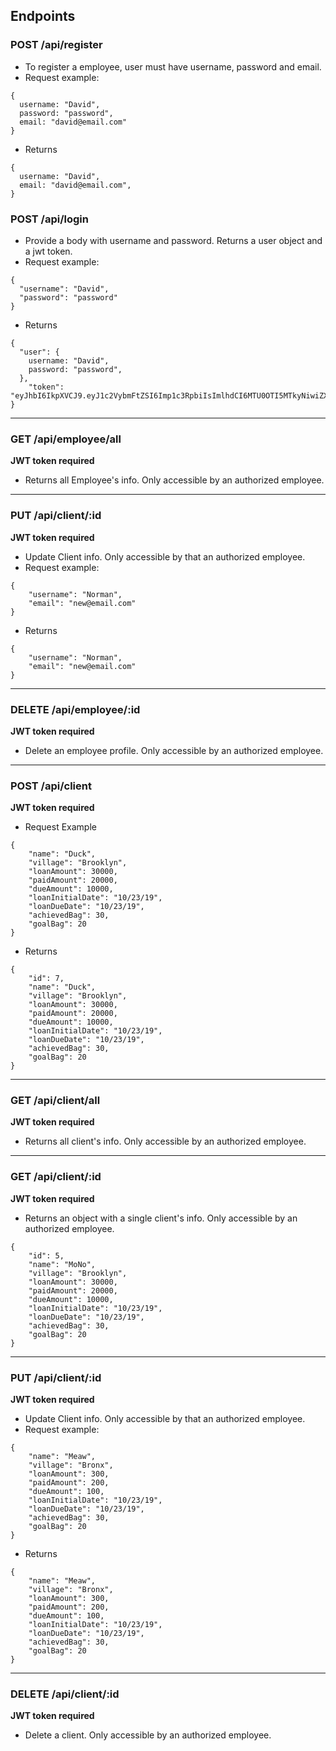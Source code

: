 ## Endpoints

### POST /api/register
* To register a employee, user must have username, password and email.
* Request example: 
```
{
  username: "David",
  password: "password",
  email: "david@email.com"
}
```
* Returns
```
{
  username: "David",
  email: "david@email.com",
}
```

### POST /api/login
* Provide a body with username and password. Returns a user object and a jwt token.
* Request example:
```
{
  "username": "David",
  "password": "password"
}
```
* Returns 
```
{
  "user": {
    username: "David",
    password: "password",
  },
    "token": "eyJhbI6IkpXVCJ9.eyJ1c2VybmFtZSI6Imp1c3RpbiIsImlhdCI6MTU0OTI5MTkyNiwiZXhwmTIW7fdXkrA8"
}
```
---
### GET /api/employee/all
**JWT token required**
* Returns all Employee's info. Only accessible by an authorized employee.
---
### PUT /api/client/:id
**JWT token required**
* Update Client info. Only accessible by that an authorized employee.
* Request example:
```
{
    "username": "Norman",
    "email": "new@email.com"
}
```
* Returns 
```
{
    "username": "Norman",
    "email": "new@email.com"
}
```
---
### DELETE /api/employee/:id
**JWT token required**
* Delete an employee profile. Only accessible by an authorized employee.
---
### POST /api/client
**JWT token required**
* Request Example
```
{
    "name": "Duck",
    "village": "Brooklyn",
    "loanAmount": 30000,
    "paidAmount": 20000,
    "dueAmount": 10000,
    "loanInitialDate": "10/23/19",
    "loanDueDate": "10/23/19",
    "achievedBag": 30,
    "goalBag": 20
}

```
* Returns 
```
{
    "id": 7,
    "name": "Duck",
    "village": "Brooklyn",
    "loanAmount": 30000,
    "paidAmount": 20000,
    "dueAmount": 10000,
    "loanInitialDate": "10/23/19",
    "loanDueDate": "10/23/19",
    "achievedBag": 30,
    "goalBag": 20
}

```
---
### GET /api/client/all
**JWT token required**
* Returns all client's info. Only accessible by an authorized employee.

---
### GET /api/client/:id
**JWT token required**
* Returns an object with a single client's info. Only accessible by an authorized employee.
```
{
    "id": 5,
    "name": "MoNo",
    "village": "Brooklyn",
    "loanAmount": 30000,
    "paidAmount": 20000,
    "dueAmount": 10000,
    "loanInitialDate": "10/23/19",
    "loanDueDate": "10/23/19",
    "achievedBag": 30,
    "goalBag": 20
}

```
---
### PUT /api/client/:id
**JWT token required**
* Update Client info. Only accessible by that an authorized employee.
* Request example:
```
{
    "name": "Meaw",
    "village": "Bronx",
    "loanAmount": 300,
    "paidAmount": 200,
    "dueAmount": 100,
    "loanInitialDate": "10/23/19",
    "loanDueDate": "10/23/19",
    "achievedBag": 30,
    "goalBag": 20
}

```
* Returns 
```
{
    "name": "Meaw",
    "village": "Bronx",
    "loanAmount": 300,
    "paidAmount": 200,
    "dueAmount": 100,
    "loanInitialDate": "10/23/19",
    "loanDueDate": "10/23/19",
    "achievedBag": 30,
    "goalBag": 20
}
```
---
### DELETE /api/client/:id
**JWT token required**
* Delete a client. Only accessible by an authorized employee.